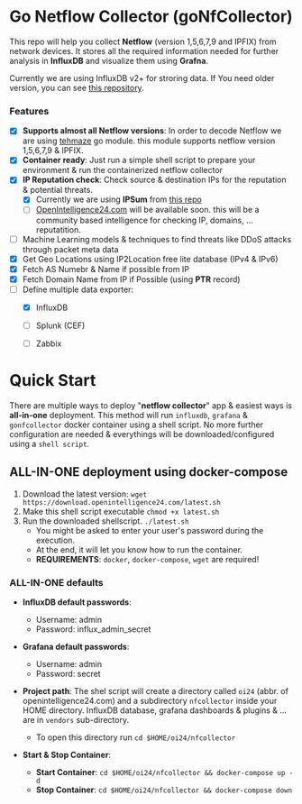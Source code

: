 <!-- # Go Netflow Collector
Is a go module that collect netflows from version 1 to 9 and also IPFIX.

It can export it to many other services like InfluxDB



# Test Netflow Dummy data
```docker run -it --rm networkstatic/nflow-generator -t 192.168.43.116 -p 6859```



# usage example
```
NFC_DEBUG="true" NFC_LISTEN_ADDRESS="0.0.0.0" NFC_LISTEN_PORT="6859" NFC_INFLUXDB_HOST="127.0.0.1" NFC_INFLUX_PORT="8086" NFC_INFLUXDB_TOKEN="JAD5kZ0n3GAQ3jdpe17NT5_NUg73GOvdjZjhxOMiJMx1cZyvLz-4DuR7K8xyRGlPcNQXLqrUTY20lWqbRiK--w==" NFC_INFLUXDB_BUCKET="nfCollector" NFC_INFLUXDB_ORG="MJMOHEBBI" NFC_IP_REPTATION_IPSUM="/opt/nfcollector/vendors/ipsum/ipsum.txt"  NFC_IP2L_ASN="/opt/nfcollector/vendors/ip2location/db/IP2LOCATION-LITE-ASN.IPV6.CSV/IP2LOCATION-LITE-ASN.IPV6.CSV" NFC_IP2L_IP="/opt/nfcollector/vendors/ip2location/db/IP2LOCATION-LITE-DB11.IPV6.BIN/IP2LOCATION-LITE-DB11.IPV6.BIN" NFC_IP2L_PROXY="/opt/nfcollector/vendors/ip2location/db/IP2PROXY-LITE-PX10.IPV6.CSV/IP2PROXY-LITE-PX10.IPV6.CSV" NFC_LOG_FILE="/tml/log.tmp" NFC_IP2L_LOCAL="/opt/nfcollector/vendors/ip2location/local-db/local.csv" go run cmd/collector/main.go
```


#remove
```
docker exec -it influxdb influx delete --org MJMOHEBBI --bucket nfCollector --start '2021-03-01T00:00:00.00Z' --stop '2021-05-29T00:00:00.00Z' --token VL-OzGDlxHlPjMUJM9nQeTWDQ5vcChicnXkVl_vowLud631Exc_seL62sLjq_9Pj5I5KO0i-5EfFdcspElV63A==
```



# build image

```
docker build --pull --rm -f "DockerFile" -t gonfcollector:beta "."
``` -->


# Go Netflow Collector (goNfCollector)
This repo will help you collect **Netflow** (version 1,5,6,7,9 and IPFIX) from network devices. It stores all the required information needed for further analysis in **InfluxDB** and visualize them using **Grafna**.

Currently we are using InfluxDB v2+ for stroring data. If You need older version, you can see [this repository](https://github.com/javadmohebbi/nfCollector).


### Features
- [X] **Supports almost all Netflow versions**: In order to decode Netflow we are using [tehmaze](https://github.com/tehmaze/netflow) go module. this module supports netflow version 1,5,6,7,9 & IPFIX.
- [X] **Container ready**: Just run a simple shell script to prepare your environment & run the containerized netflow collector
- [X] **IP Reputation check**: Check source & destination IPs for the reputation & potential threats.
    - [X] Currently we are using **IPSum** from [this repo](https://github.com/stamparm/ipsum)
    - [ ] [OpenIntelligence24.com](https://openIntelligence24.com) will be available soon. this will be a community based intelligence for checking IP, domains, ... reputatition.
- [ ] Machine Learning models & techniques to find threats like DDoS attacks through packet meta data
- [X] Get Geo Locations using IP2Location free lite database (IPv4 & IPv6)
- [X] Fetch AS Numebr & Name if possible from IP
- [X] Fetch Domain Name from IP if Possible (using **PTR** record)
- [ ] Define multiple data exporter:
  - [X] InfluxDB
  - [ ] Splunk (CEF)
  - [ ] Zabbix


# Quick Start
There are multiple ways to deploy "**netflow collector**" app & easiest ways is **all-in-one** deployment. This method will run `influxdb`, `grafana` & `gonfcollector` docker container using a shell script. No more further configuration are needed & everythings will be downloaded/configured using a `shell script`.

## ALL-IN-ONE deployment using docker-compose
1. Download the latest version:
  ```wget https://download.openintelligence24.com/latest.sh```
2. Make this shell script executable
  ```chmod +x latest.sh```
3. Run the downloaded shellscript.
  ```./latest.sh```
   - You might be asked to enter your user's password during the execution.
   - At the end, it will let you know how to run the container.
   - **REQUIREMENTS**: `docker`, `docker-compose`, `wget` are required!

### ALL-IN-ONE defaults
- **InfluxDB default passwords**:
  - Username: admin
  - Password: influx_admin_secret

- **Grafana default passwords**:
  - Username: admin
  - Password: secret

- **Project path**: The shel script will create a directory called `oi24` (abbr. of openintelligence24.com) and a subdirectory `nfcollector` inside your HOME directory. InfluxDB database, grafana dashboards & plugins & ... are in `vendors` sub-directory.
  - To open this directory run `cd $HOME/oi24/nfcollector`

- **Start & Stop Container**:
  - **Start Container**:  `cd $HOME/oi24/nfcollector && docker-compose up -d`
  - **Stop Container**:  `cd $HOME/oi24/nfcollector && docker-compose down`
